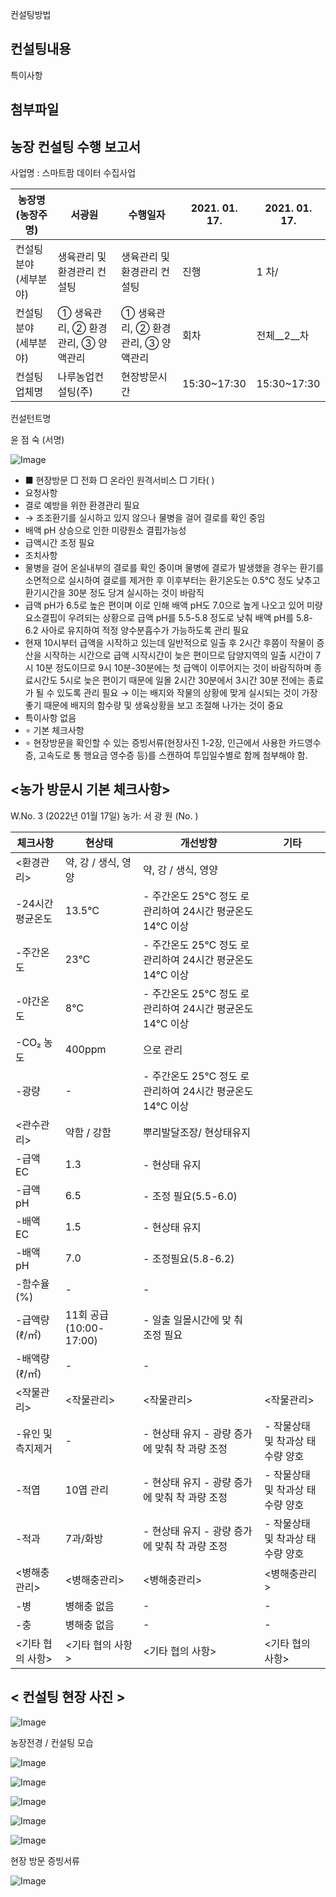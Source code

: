 컨설팅방법

## 컨설팅내용

특이사항

## 첨부파일

## 농장 컨설팅 수행 보고서

사업명 : 스마트팜 데이터 수집사업

| 농장명(농장주명)      | 서광원                             | 수행일자                           | 2021. 01. 17.   | 2021. 01. 17.   |
|-----------------------|------------------------------------|------------------------------------|-----------------|-----------------|
| 컨설팅분야 (세부분야) | 생육관리 및 환경관리 컨설팅        | 생육관리 및 환경관리 컨설팅        | 진행            | 1 차/           |
| 컨설팅분야 (세부분야) | ① 생육관리, ② 환경관리, ③ 양액관리 | ① 생육관리, ② 환경관리, ③ 양액관리 | 회차            | 전체__2__차     |
| 컨설팅업체명          | 나루농업컨설팅(주)                 | 현장방문시간                       | 15:30~17:30     | 15:30~17:30     |

컨설턴트명

윤    점    숙          (서명)

![Image](2022-01-17-전남담양-딸기-서광원-with-image-refs_artifacts\image_000000_5b7c04c49e56507aa0683059b600f0ddf658051087c9aeaafb216d70f41b670e.png)

- ■ 현장방문 □ 전화 □ 온라인 원격서비스 □ 기타(             )
- 요청사항
- 결로 예방을 위한 환경관리 필요
- →  조조환기를 실시하고 있지 않으나 물병을 걸어 결로를 확인 중임
- 배액 pH 상승으로 인한 미량원소 결핍가능성
- 급액시간 조정 필요
- 조치사항
- 물병을 걸어 온실내부의 결로를 확인 중이며 물병에 결로가 발생했을 경우는 환기를 소면적으로  실시하여  결로를  제거한  후  이후부터는  환기온도는  0.5℃  정도  낮추고 환기시간을 30분 정도 당겨 실시하는 것이 바람직
- 급액 pH가 6.5로 높은 편이며 이로 인해 배액 pH도 7.0으로 높게 나오고 있어 미량 요소결핍이 우려되는 상황으로 급액 pH를 5.5-5.8 정도로 낮춰 배액 pH를 5.8-6.2 사아로 유지하여 적정 양수분흡수가 가능하도록 관리 필요
- 현재 10시부터 급액을 시작하고 있는데 일반적으로 일출 후 2시간 후쯤이 작물이 증 산을 시작하는 시간으로 급액 시작시간이 늦은 편이므로 담양지역의 일출 시간이 7 시  10분  정도이므로  9시  10분-30분에는  첫  급액이  이루어지는  것이  바람직하며  종 료시간도 5시로 늦은 편이기 때문에 일몰 2시간 30분에서 3시간 30분 전에는 종료 가 될 수 있도록 관리 필요 → 이는 배지와 작물의 상황에 맞게 실시되는 것이 가장 좋기 때문에 배지의 함수량 및 생육상황을 보고 조절해 나가는 것이 중요
- 특이사항 없음
- ∘ 기본 체크사항
- ∘ 현장방문을 확인할 수 있는 증빙서류(현장사진 1-2장, 인근에서 사용한 카드영수증, 고속도로 통 행요금 영수증 등)를 스캔하여 투입일수별로 함께 첨부해야 함.

## &lt;농가 방문시 기본 체크사항&gt;

W.No.      3      (2022년  01월  17일)                                                                                  농가:  서  광  원    (No.        )

| 체크사항          | 현상태                  | 개선방향                                                 | 기타                              |
|-------------------|-------------------------|----------------------------------------------------------|-----------------------------------|
| <환경관리>        | 약, 강 / 생식, 영양     | 약, 강 / 생식, 영양                                      |                                   |
| -24시간 평균온도  | 13.5℃                   | - 주간온도 25℃ 정도 로 관리하여 24시간 평균온도 14℃ 이상 |                                   |
| -주간온도         | 23℃                     | - 주간온도 25℃ 정도 로 관리하여 24시간 평균온도 14℃ 이상 |                                   |
| -야간온도         | 8℃                      | - 주간온도 25℃ 정도 로 관리하여 24시간 평균온도 14℃ 이상 |                                   |
| -CO₂ 농도         | 400ppm                  | 으로 관리                                                |                                   |
| -광량             | -                       | - 주간온도 25℃ 정도 로 관리하여 24시간 평균온도 14℃ 이상 |                                   |
| <관수관리>        | 약함 / 강함             | 뿌리발달조장/ 현상태유지                                 |                                   |
| -급액 EC          | 1.3                     | - 현상태 유지                                            |                                   |
| -급액 pH          | 6.5                     | - 조정 필요(5.5-6.0)                                     |                                   |
| -배액 EC          | 1.5                     | - 현상태 유지                                            |                                   |
| -배액 pH          | 7.0                     | - 조정필요(5.8-6.2)                                      |                                   |
| -함수율(%)        | -                       | -                                                        |                                   |
| -급액량(ℓ/㎡)     | 11회 공급 (10:00-17:00) | - 일출 일몰시간에 맞 춰 조정 필요                        |                                   |
| -배액량(ℓ/㎡)     | -                       | -                                                        |                                   |
| <작물관리>        | <작물관리>              | <작물관리>                                               | <작물관리>                        |
| -유인 및 측지제거 | -                       | - 현상태 유지 - 광량 증가에 맞춰 착 과량 조정            | - 작물상태 및 착과상 태 수량 양호 |
| -적엽             | 10엽 관리               | - 현상태 유지 - 광량 증가에 맞춰 착 과량 조정            | - 작물상태 및 착과상 태 수량 양호 |
| -적과             | 7과/화방                | - 현상태 유지 - 광량 증가에 맞춰 착 과량 조정            | - 작물상태 및 착과상 태 수량 양호 |
| <병해충관리>      | <병해충관리>            | <병해충관리>                                             | <병해충관리>                      |
| -병               | 병해충 없음             | -                                                        | -                                 |
| -충               | 병해충 없음             | -                                                        | -                                 |
| <기타 협의 사항>  | <기타 협의 사항>        | <기타 협의 사항>                                         | <기타 협의 사항>                  |

## &lt; 컨설팅 현장 사진 &gt;

![Image](2022-01-17-전남담양-딸기-서광원-with-image-refs_artifacts\image_000001_0c7c15d42b54fd9b266228fe3100d0c302704544a956de5900b2ecc3d5f6817b.png)

농장전경 / 컨설팅 모습

![Image](2022-01-17-전남담양-딸기-서광원-with-image-refs_artifacts\image_000002_7def83e4b62eb2d38fcfb8aa3d08fa800e882a56a31352d491c23e415ba432b4.png)

![Image](2022-01-17-전남담양-딸기-서광원-with-image-refs_artifacts\image_000003_7907b0817c5d27d9771b043115c8f922f3617802a44491688140b216490e6782.png)

![Image](2022-01-17-전남담양-딸기-서광원-with-image-refs_artifacts\image_000004_16be5fe4cf500cfd2178d7adf27ca14e45c6906111018a23b50ad8192bef16cb.png)

![Image](2022-01-17-전남담양-딸기-서광원-with-image-refs_artifacts\image_000005_1b422075aae676205f2465cb9b58a432a9949e38899f94286e96cac7538c0a59.png)

![Image](2022-01-17-전남담양-딸기-서광원-with-image-refs_artifacts\image_000006_152b91617356a9de14528885075919f364d0591f014f7fe62571db8cfd4418ed.png)

현장 방문 증빙서류

![Image](2022-01-17-전남담양-딸기-서광원-with-image-refs_artifacts\image_000007_7eb2521ce29b72ae1ac7a72ae910563304c0031358e72e9d40b3e4cc7efc9196.png)